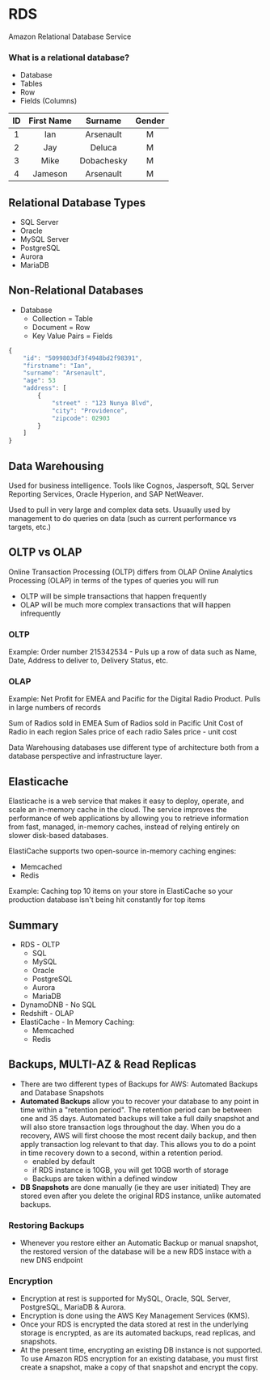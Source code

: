 # RDS

Amazon Relational Database Service

### What is a relational database?
- Database
- Tables
- Row
- Fields (Columns)

| ID | First Name | Surname | Gender |
|:-:|:-:|:-:|:-:|
| 1 | Ian | Arsenault | M |
| 2 | Jay | Deluca | M |
| 3 | Mike | Dobachesky | M |
| 4 | Jameson | Arsenault | M |

## Relational Database Types
- SQL Server
- Oracle
- MySQL Server
- PostgreSQL
- Aurora
- MariaDB

## Non-Relational Databases
- Database
    - Collection       = Table
    - Document         = Row
    - Key Value Pairs  = Fields

```js
{
    "id": "5099803df3f4948bd2f98391",
    "firstname": "Ian",
    "surname": "Arsenault",
    "age": 53
    "address": [
        {
            "street" : "123 Nunya Blvd",
            "city": "Providence",
            "zipcode": 02903
        }
    ]
}
```

## Data Warehousing
Used for business intelligence. Tools like Cognos, Jaspersoft, SQL Server Reporting Services, Oracle Hyperion, and SAP NetWeaver.

Used to pull in very large and complex data sets. Usuaully used by management to do queries on data (such as current performance vs targets, etc.)

## OLTP vs OLAP
Online Transaction Processing (OLTP) differs from OLAP Online Analytics Processing (OLAP) in terms of the types of queries you will run

- OLTP will be simple transactions that happen frequently
- OLAP will be much more complex transactions that will happen infrequently

### OLTP
Example: 
    Order number 215342534
    - Puls up a row of data such as Name, Date, Address to deliver to, Delivery Status, etc.
    
### OLAP
Example:
Net Profit for EMEA and Pacific for the Digital Radio Product.
Pulls in large numbers of records

Sum of Radios sold in EMEA
Sum of Radios sold in Pacific
Unit Cost of Radio in each region
Sales price of each radio
Sales price - unit cost

Data Warehousing databases use different type of architecture both from a database perspective and infrastructure layer.


## Elasticache
Elasticache is a web service that makes it easy to deploy, operate, and scale an in-memory cache in the cloud. The service improves the performance of web applications by allowing you to retrieve information from fast, managed, in-memory caches, instead of relying entirely on slower disk-based databases.

ElastiCache supports two open-source in-memory caching engines:
- Memcached
- Redis

Example: Caching top 10 items on your store in ElastiCache so your production database isn't being hit constantly for top items

## Summary
- RDS - OLTP
    - SQL
    - MySQL
    - Oracle
    - PostgreSQL
    - Aurora
    - MariaDB
- DynamoDNB - No SQL
- Redshift - OLAP
- ElastiCache - In Memory Caching:
    - Memcached
    - Redis
    
    
## Backups, MULTI-AZ & Read Replicas
- There are two different types of Backups for AWS: Automated Backups and Database Snapshots
- **Automated Backups** allow you to recover your database to any point in time within a "retention period". The retention period can be between one and 35 days. Automated backups will take a full daily snapshot and will also store transaction logs throughout the day. When you do a recovery, AWS will first choose the most recent daily backup, and then apply transaction log relevant to that day. This allows you to do a point in time recovery down to a second, within a retention period.
    - enabled by default
    - if RDS instance is 10GB, you will get 10GB worth of storage
    - Backups are taken within a defined window
- **DB Snapshots** are done manually (ie they are user initiated) They are stored even after you delete the original RDS instance, unlike automated backups.


### Restoring Backups
- Whenever you restore either an Automatic Backup or manual snapshot, the restored version of the database will be a new RDS instace with a new DNS endpoint

### Encryption
- Encryption at rest is supported for MySQL, Oracle, SQL Server, PostgreSQL, MariaDB & Aurora. 
- Encryption is done using the AWS Key Management Services (KMS). 
- Once your RDS is encrypted the data stored at rest in the underlying storage is encrypted, as are its automated backups, read replicas, and snapshots.  
- At the present time, encrypting an existing DB instance is not supported. To use Amazon RDS encryption for an existing database, you must first create a snapshot, make a copy of that snapshot and encrypt the copy.

